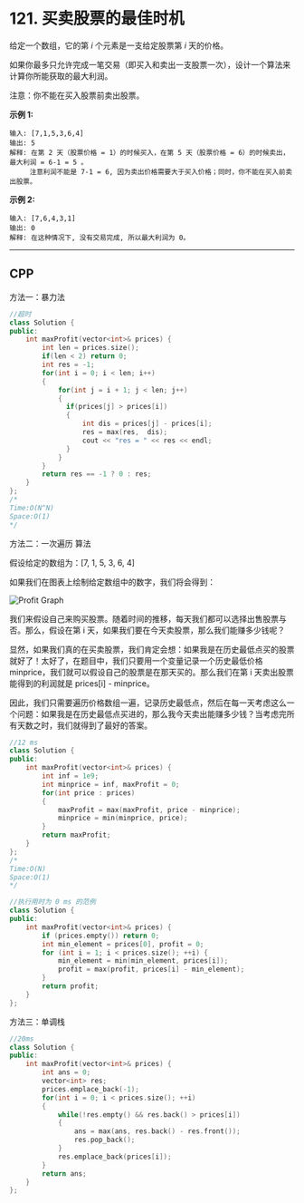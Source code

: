 # 121. 买卖股票的最佳时机

给定一个数组，它的第 *i* 个元素是一支给定股票第 *i* 天的价格。

如果你最多只允许完成一笔交易（即买入和卖出一支股票一次），设计一个算法来计算你所能获取的最大利润。

注意：你不能在买入股票前卖出股票。

 

**示例 1:**

```
输入: [7,1,5,3,6,4]
输出: 5
解释: 在第 2 天（股票价格 = 1）的时候买入，在第 5 天（股票价格 = 6）的时候卖出，最大利润 = 6-1 = 5 。
     注意利润不能是 7-1 = 6, 因为卖出价格需要大于买入价格；同时，你不能在买入前卖出股票。
```

**示例 2:**

```
输入: [7,6,4,3,1]
输出: 0
解释: 在这种情况下, 没有交易完成, 所以最大利润为 0。
```

***

## CPP

方法一：暴力法

```cpp
//超时
class Solution {
public:
    int maxProfit(vector<int>& prices) {
        int len = prices.size();
        if(len < 2) return 0;
        int res = -1;
        for(int i = 0; i < len; i++)
        {
            for(int j = i + 1; j < len; j++)
            {
              if(prices[j] > prices[i])
              {
                  int dis = prices[j] - prices[i];
                  res = max(res,  dis);
                  cout << "res = " << res << endl;
              }
            }
        }
        return res == -1 ? 0 : res;
    }
};
/*
Time:O(N^N)
Space:O(1)
*/
```



方法二：一次遍历
算法

假设给定的数组为：[7, 1, 5, 3, 6, 4]

如果我们在图表上绘制给定数组中的数字，我们将会得到：

![Profit Graph](https://pic.leetcode-cn.com/cc4ef55d97cfef6f9215285c7573027c4b265c31101dd54e8555a7021c95c927-file_1555699418271)

我们来假设自己来购买股票。随着时间的推移，每天我们都可以选择出售股票与否。那么，假设在第 i 天，如果我们要在今天卖股票，那么我们能赚多少钱呢？

显然，如果我们真的在买卖股票，我们肯定会想：如果我是在历史最低点买的股票就好了！太好了，在题目中，我们只要用一个变量记录一个历史最低价格 minprice，我们就可以假设自己的股票是在那天买的。那么我们在第 i 天卖出股票能得到的利润就是 prices[i] - minprice。

因此，我们只需要遍历价格数组一遍，记录历史最低点，然后在每一天考虑这么一个问题：如果我是在历史最低点买进的，那么我今天卖出能赚多少钱？当考虑完所有天数之时，我们就得到了最好的答案。

```cpp
//12 ms
class Solution {
public:
    int maxProfit(vector<int>& prices) {
        int inf = 1e9;
        int minprice = inf, maxProfit = 0;
        for(int price : prices)
        {
            maxProfit = max(maxProfit, price - minprice);
            minprice = min(minprice, price);
        }
        return maxProfit;
    }
};
/*
Time:O(N)
Space:O(1)
*/

//执行用时为 0 ms 的范例
class Solution {
public:
    int maxProfit(vector<int>& prices) {
        if (prices.empty()) return 0;
        int min_element = prices[0], profit = 0;
        for (int i = 1; i < prices.size(); ++i) {
            min_element = min(min_element, prices[i]);
            profit = max(profit, prices[i] - min_element);
        }
        return profit;
    }
};
```



方法三：单调栈

```cpp
//20ms
class Solution {
public:
    int maxProfit(vector<int>& prices) {
        int ans = 0;
        vector<int> res;
        prices.emplace_back(-1);
        for(int i = 0; i < prices.size(); ++i)
        {
            while(!res.empty() && res.back() > prices[i])
            {
                ans = max(ans, res.back() - res.front());
                res.pop_back();
            }
            res.emplace_back(prices[i]);
        }
        return ans;
    }
};
```

